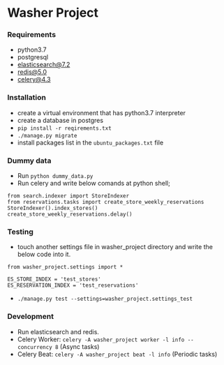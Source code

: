 # Washer Project
### Requirements
- python3.7
- postgresql
- elasticsearch@7.2
- redis@5.0
- celery@4.3
### Installation
- create a virtual environment that has python3.7 interpreter
- create a database in postgres
- `pip install -r reqirements.txt`
- `./manage.py migrate`
- install packages list in the `ubuntu_packages.txt` file
### Dummy data
- Run `python dummy_data.py`
- Run celery and write below comands at python shell; 
```
from search.indexer import StoreIndexer
from reservations.tasks import create_store_weekly_reservations
StoreIndexer().index_stores()
create_store_weekly_reservations.delay()
``` 
### Testing
- touch another settings file in washer_project directory and write the below code into it.
```
from washer_project.settings import *

ES_STORE_INDEX = 'test_stores'
ES_RESERVATION_INDEX = 'test_reservations'
```
- `./manage.py test --settings=washer_project.settings_test`
### Development
- Run elasticsearch and redis.
- Celery Worker: `celery -A washer_project worker -l info --concurrency 8` (Async tasks)
- Celery Beat: `celery -A washer_project beat -l info` (Periodic tasks)